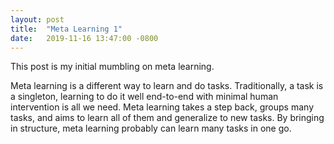 ```yaml
---
layout: post
title:  "Meta Learning 1"
date:   2019-11-16 13:47:00 -0800
---
```

This post is my initial mumbling on meta learning.


Meta learning is a different way to learn and do tasks. Traditionally, a task is a singleton, learning to do it well end-to-end with minimal human intervention is all we need. Meta learning takes a step back, groups many tasks, and aims to learn all of them and generalize to new tasks. By bringing in structure, meta learning probably can learn many tasks in one go.
